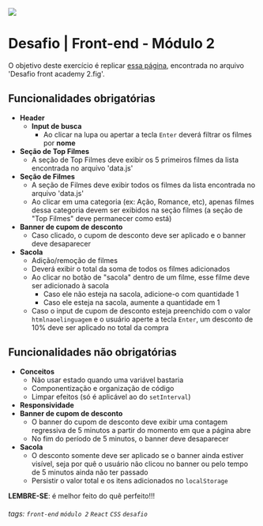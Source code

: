 ![](https://i.imgur.com/xG74tOh.png)

# Desafio | Front-end - Módulo 2

O objetivo deste exercício é replicar [essa página](https://desafio-2-front-cubos-academy.netlify.app), encontrada no arquivo 'Desafio front academy 2.fig'.

## Funcionalidades obrigatórias
- **Header**
  - **Input de busca**
    - Ao clicar na lupa ou apertar a tecla `Enter` deverá filtrar os filmes por **nome**
- **Seção de Top Filmes**
  - A seção de Top Filmes deve exibir os 5 primeiros filmes da lista encontrada no arquivo 'data.js'
- **Seção de Filmes**
  - A seção de Filmes deve exibir todos os filmes da lista encontrada no arquivo 'data.js'
  - Ao clicar em uma categoria (ex: Ação, Romance, etc), apenas filmes dessa categoria devem ser exibidos na seção filmes (a seção de "Top Filmes" deve permanecer como está)
- **Banner de cupom de desconto**
  - Caso clicado, o cupom de desconto deve ser aplicado e o banner deve desaparecer
- **Sacola**
  - Adição/remoção de filmes
  - Deverá exibir o total da soma de todos os filmes adicionados
  - Ao clicar no botão de "sacola" dentro de um filme, esse filme deve ser adicionado à sacola
      - Caso ele não esteja na sacola, adicione-o com quantidade 1
      - Caso ele esteja na sacola, aumente a quantidade em 1
  - Caso o input de cupom de desconto esteja preenchido com o valor `htmlnaoelinguagem` e o usuário aperte a tecla `Enter`, um desconto de 10% deve ser aplicado no total da compra

## Funcionalidades não obrigatórias
- **Conceitos**
  - Não usar estado quando uma variável bastaria
  - Componentização e organização de código
  - Limpar efeitos (só é aplicável ao do `setInterval`)
- **Responsividade**
- **Banner de cupom de desconto**
  - O banner do cupom de desconto deve exibir uma contagem regressiva de 5 minutos a partir do momento em que a página abre
  - No fim do período de 5 minutos, o banner deve desaparecer
- **Sacola**
  - O desconto somente deve ser aplicado se o banner ainda estiver visível, seja por quê o usuário não clicou no banner ou pelo tempo de 5 minutos ainda não ter passado
  - Persistir o valor total e os itens adicionados no `localStorage`


**LEMBRE-SE**: é melhor feito do quê perfeito!!!


###### tags: `front-end` `módulo 2` `React` `CSS` `desafio`
